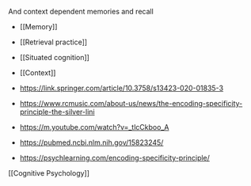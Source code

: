 And context dependent memories and recall

- [[Memory]]
- [[Retrieval practice]]
- [[Situated cognition]]
- [[Context]]

- https://link.springer.com/article/10.3758/s13423-020-01835-3
- https://www.rcmusic.com/about-us/news/the-encoding-specificity-principle-the-silver-lini
- https://m.youtube.com/watch?v=_tlcCkboo_A
- https://pubmed.ncbi.nlm.nih.gov/15823245/
- https://psychlearning.com/encoding-specificity-principle/

[[Cognitive Psychology]]

